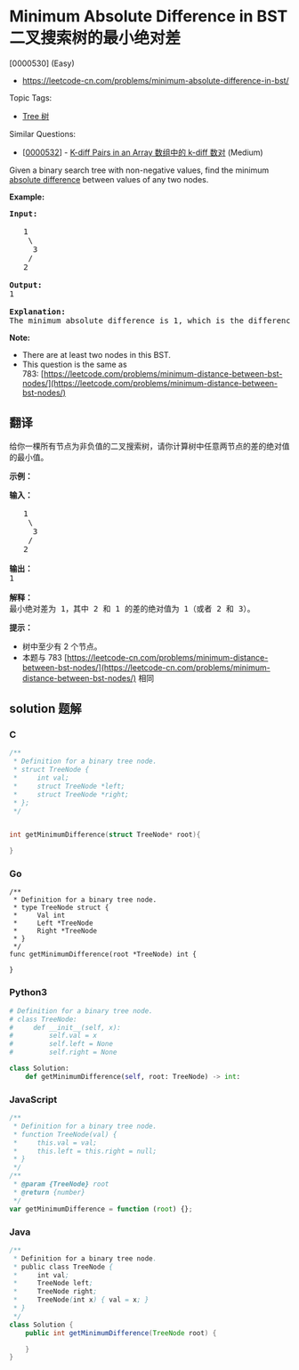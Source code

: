 # Minimum Absolute Difference in BST 二叉搜索树的最小绝对差

[0000530] (Easy)

- https://leetcode-cn.com/problems/minimum-absolute-difference-in-bst/

Topic Tags:

- [Tree 树](https://leetcode-cn.com/tag/tree/)

Similar Questions:

- [[0000532](https://leetcode-cn.com/problems/k-diff-pairs-in-an-array/)] - [K-diff Pairs in an Array 数组中的 k-diff 数对](./0000532.k-diff-pairs-in-an-array.md) (Medium)

Given a binary search tree with non-negative values, find the minimum [absolute difference](https://en.wikipedia.org/wiki/Absolute_difference) between values of any two nodes.

**Example:**

<pre><b>Input:</b>

   1
    \
     3
    /
   2

<b>Output:</b>
1

<b>Explanation:</b>
The minimum absolute difference is 1, which is the difference between 2 and 1 (or between 2 and 3).
</pre>

**Note:**

- There are at least two nodes in this BST.
- This question is the same as 783: [https://leetcode.com/problems/minimum-distance-between-bst-nodes/](https://leetcode.com/problems/minimum-distance-between-bst-nodes/)

## 翻译

给你一棵所有节点为非负值的二叉搜索树，请你计算树中任意两节点的差的绝对值的最小值。

**示例：**

<pre><strong>输入：</strong>

   1
    \
     3
    /
   2

<strong>输出：</strong>
1

<strong>解释：
</strong>最小绝对差为 1，其中 2 和 1 的差的绝对值为 1（或者 2 和 3）。
</pre>

**提示：**

- 树中至少有 2 个节点。
- 本题与 783 [https://leetcode-cn.com/problems/minimum-distance-between-bst-nodes/](https://leetcode-cn.com/problems/minimum-distance-between-bst-nodes/) 相同

## solution 题解

### C

```c
/**
 * Definition for a binary tree node.
 * struct TreeNode {
 *     int val;
 *     struct TreeNode *left;
 *     struct TreeNode *right;
 * };
 */


int getMinimumDifference(struct TreeNode* root){

}


```

### Go

```golang
/**
 * Definition for a binary tree node.
 * type TreeNode struct {
 *     Val int
 *     Left *TreeNode
 *     Right *TreeNode
 * }
 */
func getMinimumDifference(root *TreeNode) int {

}
```

### Python3

```python
# Definition for a binary tree node.
# class TreeNode:
#     def __init__(self, x):
#         self.val = x
#         self.left = None
#         self.right = None

class Solution:
    def getMinimumDifference(self, root: TreeNode) -> int:
```

### JavaScript

```javascript
/**
 * Definition for a binary tree node.
 * function TreeNode(val) {
 *     this.val = val;
 *     this.left = this.right = null;
 * }
 */
/**
 * @param {TreeNode} root
 * @return {number}
 */
var getMinimumDifference = function (root) {};
```

### Java

```java
/**
 * Definition for a binary tree node.
 * public class TreeNode {
 *     int val;
 *     TreeNode left;
 *     TreeNode right;
 *     TreeNode(int x) { val = x; }
 * }
 */
class Solution {
    public int getMinimumDifference(TreeNode root) {

    }
}
```
